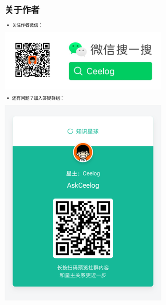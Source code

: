 # 关于作者

- 关注作者微信：

![Ceelog](./imgs/ceelog.jpg)


- 还有问题？加入答疑群组：

![AskCeelog](./imgs/AskCeelog.png)
